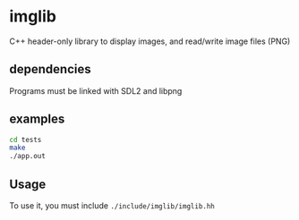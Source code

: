 # imglib

C++ header-only library to display images, and read/write image files (PNG)

## dependencies

Programs must be linked with SDL2 and libpng

## examples

```bash
cd tests
make
./app.out
```

## Usage

To use it, you must include `./include/imglib/imglib.hh`
